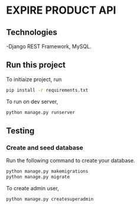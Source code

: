 # EXPIRE PRODUCT  API

## Technologies
-Django REST Framework, MySQL.

## Run this project

To initiaize project, run

```bash
pip install -r requirements.txt
```

To run on dev server,

```bash
python manage.py runserver
```

## Testing

### Create and seed database

Run the following command to create your database.

```bash
python manage.py makemigrations
python manage.py migrate
```

To create admin user,

```bash
python manage.py createsuperadmin

```
